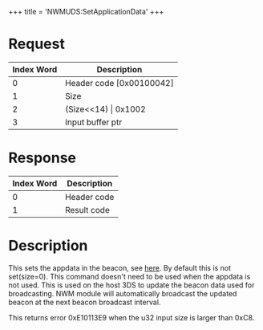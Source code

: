 +++
title = 'NWMUDS:SetApplicationData'
+++

# Request

| Index Word | Description                |
|------------|----------------------------|
| 0          | Header code \[0x00100042\] |
| 1          | Size                       |
| 2          | (Size\<\<14) \| 0x1002     |
| 3          | Input buffer ptr           |

# Response

| Index Word | Description |
|------------|-------------|
| 0          | Header code |
| 1          | Result code |

# Description

This sets the appdata in the beacon, see
[here](NWM_Services "wikilink"). By default this is not set(size=0).
This command doesn't need to be used when the appdata is not used. This
is used on the host 3DS to update the beacon data used for broadcasting.
NWM module will automatically broadcast the updated beacon at the next
beacon broadcast interval.

This returns error 0xE10113E9 when the u32 input size is larger than
0xC8.